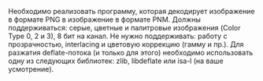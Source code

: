 Необходимо реализовать программу, которая декодирует изображение в формате PNG в изображение в формате PNM. 
Должны поддерживаться: серые, цветные и палитровые изображения (Color Type 0, 2 и 3), 8 бит на канал.
Не нужно поддерживать: работу с прозрачностью, interlacing и цветовую коррекцию (гамму и пр.).
Для разжатия deflate-потока (и только для этого) необходимо использовать одну из следующих библиотек:  zlib, libdeflate или isa-l (на ваше усмотрение).

